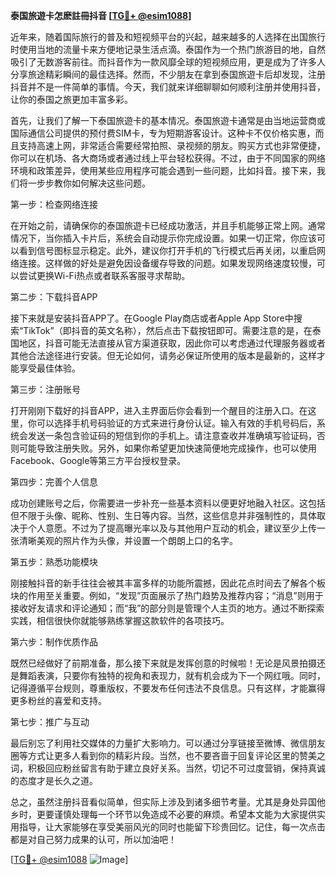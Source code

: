 **泰国旅遊卡怎麽註冊抖音 [[TG💪+ @esim1088](https://t.me/s/esim1088)]**

近年来，随着国际旅行的普及和短视频平台的兴起，越来越多的人选择在出国旅行时使用当地的流量卡来方便地记录生活点滴。泰国作为一个热门旅游目的地，自然吸引了无数游客前往。而抖音作为一款风靡全球的短视频应用，更是成为了许多人分享旅途精彩瞬间的最佳选择。然而，不少朋友在拿到泰国旅遊卡后却发现，注册抖音并不是一件简单的事情。今天，我们就来详细聊聊如何顺利注册并使用抖音，让你的泰国之旅更加丰富多彩。

首先，让我们了解一下泰国旅遊卡的基本情况。泰国旅遊卡通常是由当地运营商或国际通信公司提供的预付费SIM卡，专为短期游客设计。这种卡不仅价格实惠，而且支持高速上网，非常适合需要经常拍照、录视频的朋友。购买方式也非常便捷，你可以在机场、各大商场或者通过线上平台轻松获得。不过，由于不同国家的网络环境和政策差异，使用某些应用程序可能会遇到一些问题，比如抖音。接下来，我们将一步步教你如何解决这些问题。

第一步：检查网络连接

在开始之前，请确保你的泰国旅遊卡已经成功激活，并且手机能够正常上网。通常情况下，当你插入卡片后，系统会自动提示你完成设置。如果一切正常，你应该可以看到信号图标显示稳定。此外，建议你打开手机的飞行模式后再关闭，以重启网络连接。这样做的好处是避免因设备缓存导致的问题。如果发现网络速度较慢，可以尝试更换Wi-Fi热点或者联系客服寻求帮助。

第二步：下载抖音APP

接下来就是安装抖音APP了。在Google Play商店或者Apple App Store中搜索“TikTok”（即抖音的英文名称），然后点击下载按钮即可。需要注意的是，在泰国地区，抖音可能无法直接从官方渠道获取，因此你可以考虑通过代理服务器或者其他合法途径进行安装。但无论如何，请务必保证所使用的版本是最新的，这样才能享受最佳体验。

第三步：注册账号

打开刚刚下载好的抖音APP，进入主界面后你会看到一个醒目的注册入口。在这里，你可以选择手机号码验证的方式来进行身份认证。输入有效的手机号码后，系统会发送一条包含验证码的短信到你的手机上。请注意查收并准确填写验证码，否则可能导致注册失败。另外，如果你希望更加快速简便地完成操作，也可以使用Facebook、Google等第三方平台授权登录。

第四步：完善个人信息

成功创建账号之后，你需要进一步补充一些基本资料以便更好地融入社区。这包括但不限于头像、昵称、性别、生日等内容。当然，这些信息并非强制性的，具体取决于个人意愿。不过为了提高曝光率以及与其他用户互动的机会，建议至少上传一张清晰美观的照片作为头像，并设置一个朗朗上口的名字。

第五步：熟悉功能模块

刚接触抖音的新手往往会被其丰富多样的功能所震撼，因此花点时间去了解各个板块的作用至关重要。例如，“发现”页面展示了热门趋势及推荐内容；“消息”则用于接收好友请求和评论通知；而“我”的部分则是管理个人主页的地方。通过不断探索实践，相信很快你就能够熟练掌握这款软件的各项技巧。

第六步：制作优质作品

既然已经做好了前期准备，那么接下来就是发挥创意的时候啦！无论是风景拍摄还是舞蹈表演，只要你有独特的视角和表现力，就有机会成为下一个网红哦。同时，记得遵循平台规则，尊重版权，不要发布任何违法不良信息。只有这样，才能赢得更多粉丝的喜爱和支持。

第七步：推广与互动

最后别忘了利用社交媒体的力量扩大影响力。可以通过分享链接至微博、微信朋友圈等方式让更多人看到你的精彩片段。当然，也不要吝啬于回复评论区里的赞美之词，积极回应粉丝留言有助于建立良好关系。当然，切记不可过度营销，保持真诚的态度才是长久之道。

总之，虽然注册抖音看似简单，但实际上涉及到诸多细节考量。尤其是身处异国他乡时，更要谨慎处理每一个环节以免造成不必要的麻烦。希望本文能为大家提供实用指导，让大家能够在享受美丽风光的同时也能留下珍贵回忆。记住，每一次点击都是对自己努力成果的认可，所以加油吧！

[[TG💪+ @esim1088](https://t.me/s/esim1088) ![Image](https://i.postimg.cc/4NQfJmqS/Snipaste-2025-05-13-00-14-12.png)]